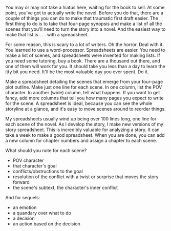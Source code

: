 
You may or may not take a hiatus here, waiting for the book to sell. At some point, you've got to actually write the novel. Before you do that, there are a couple of things you can do to make that traumatic first draft easier. The first thing to do is to take that four-page synopsis and make a list of all the scenes that you'll need to turn the story into a novel.  And the easiest way to make that list is . . . with a spreadsheet.

For some reason, this is scary to a lot of writers. Oh the horror. Deal with it. You learned to use a word-processor. Spreadsheets are easier. You need to make a list of scenes, and spreadsheets were invented for making lists. If you need some tutoring, buy a book. There are a thousand out there, and one of them will work for you. It should take you less than a day to learn the itty bit you need. It'll be the most valuable day you ever spent. Do it.

Make a spreadsheet detailing the scenes that emerge from your four-page plot outline. Make just one line for each scene. In one column, list the POV character. In another (wide) column, tell what happens. If you want to get fancy, add more columns that tell you how many pages you expect to write for the scene. A spreadsheet is ideal, because you can see the whole storyline at a glance, and it's easy to move scenes around to reorder things.

My spreadsheets usually wind up being over 100 lines long, one line for each scene of the novel. As I develop the story, I make new versions of my story spreadsheet. This is incredibly valuable for analyzing a story. It can take a week to make a good spreadsheet. When you are done, you can add a new column for chapter numbers and assign a chapter to each scene.

What should you note for each scene?

- POV character
- that character's goal
- conflicts/obstructions to the goal
- resolution of the conflict with a twist or surprise that moves the story forward
- the scene's subtext, the character's inner conflict

And for sequels:

- an emotion
- a quandary over what to do
- a decision
- an action based on the decision

